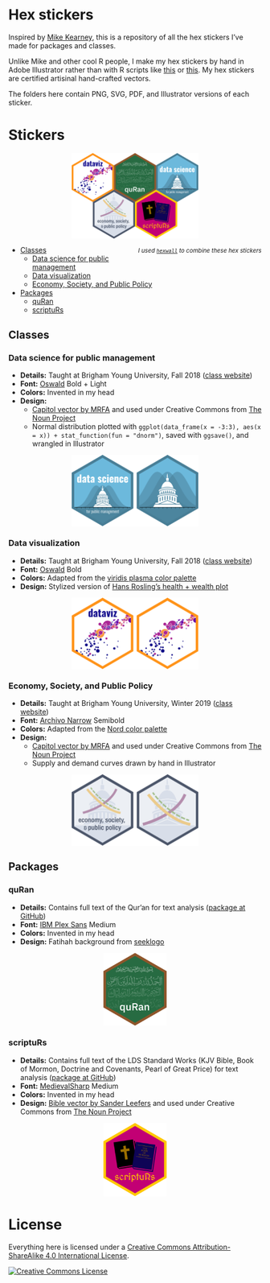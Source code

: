 Hex stickers
================

<!-- README.md is generated from README.Rmd. Please edit that file. -->

Inspired by [Mike Kearney](https://github.com/mkearney/hex-stickers),
this is a repository of all the hex stickers I’ve made for packages and
classes.

Unlike Mike and other cool R people, I make my hex stickers by hand in
Adobe Illustrator rather than with R scripts like
[this](https://github.com/mkearney/hex-stickers/blob/master/code.R) or
[this](https://github.com/GuangchuangYu/hexSticker). My hex stickers are
certified artisinal hand-crafted vectors.

The folders here contain PNG, SVG, PDF, and Illustrator versions of each
sticker.

# Stickers

<img src="README_files/figure-gfm/unnamed-chunk-2-1.png" width="50%" style="display: block; margin: auto;" />

<div style="float:right">

<small>*I used [`hexwall`](https://github.com/mitchelloharawild/hexwall)
to combine these hex stickers*</small>

</div>

  - [Classes](#classes)
      - [Data science for public
        management](#data-science-for-public-management)
      - [Data visualization](#data-visualization)
      - [Economy, Society, and Public
        Policy](#economy-society-and-public-policy)
  - [Packages](#packages)
      - [quRan](#quran)
      - [scriptuRs](#scripturs)

## Classes

### Data science for public management

  - **Details:** Taught at Brigham Young University, Fall 2018 ([class
    website](https://statsf18.classes.andrewheiss.com/))
  - **Font:** [Oswald](https://fonts.google.com/specimen/Oswald) Bold +
    Light
  - **Colors:** Invented in my head
  - **Design:**
      - [Capitol vector by
        MRFA](https://thenounproject.com/term/congress/12741/) and used
        under Creative Commons from [The Noun
        Project](https://thenounproject.com)
      - Normal distribution plotted with `ggplot(data_frame(x = -3:3),
        aes(x = x)) + stat_function(fun = "dnorm")`, saved with
        `ggsave()`, and wrangled in
Illustrator

<img src="README_files/figure-gfm/unnamed-chunk-3-1.png" width="50%" style="display: block; margin: auto;" />

### Data visualization

  - **Details:** Taught at Brigham Young University, Fall 2018 ([class
    website](https://datavizf18.classes.andrewheiss.com/))
  - **Font:** [Oswald](https://fonts.google.com/specimen/Oswald) Bold
  - **Colors:** Adapted from the [viridis plasma color
    palette](https://cran.r-project.org/web/packages/viridis/vignettes/intro-to-viridis.html)
  - **Design:** Stylized version of [Hans Rosling’s health + wealth
    plot](https://github.com/jennybc/gapminder)

<img src="README_files/figure-gfm/unnamed-chunk-4-1.png" width="50%" style="display: block; margin: auto;" />

### Economy, Society, and Public Policy

  - **Details:** Taught at Brigham Young University, Winter 2019 ([class
    website](https://econw19.classes.andrewheiss.com/))
  - **Font:** [Archivo
    Narrow](https://fonts.google.com/specimen/Archivo+Narrow) Semibold
  - **Colors:** Adapted from the [Nord color
    palette](https://github.com/arcticicestudio/nord)
  - **Design:**
      - [Capitol vector by
        MRFA](https://thenounproject.com/term/congress/12741/) and used
        under Creative Commons from [The Noun
        Project](https://thenounproject.com)
      - Supply and demand curves drawn by hand in
Illustrator

<img src="README_files/figure-gfm/unnamed-chunk-5-1.png" width="50%" style="display: block; margin: auto;" />

## Packages

### quRan

  - **Details:** Contains full text of the Qur’an for text analysis
    ([package at GitHub](https://github.com/andrewheiss/quRan))
  - **Font:** [IBM Plex Sans](https://github.com/IBM/plex) Medium
  - **Colors:** Invented in my head
  - **Design:** Fatihah background from
    [seeklogo](https://seeklogo.com/vector-logo/183552/sureh-fatiha)

<img src="png/quRan.png" width="25%" style="display: block; margin: auto;" />

### scriptuRs

  - **Details:** Contains full text of the LDS Standard Works (KJV
    Bible, Book of Mormon, Doctrine and Covenants, Pearl of Great Price)
    for text analysis ([package at
    GitHub](https://github.com/andrewheiss/scriptuRs))
  - **Font:**
    [MedievalSharp](https://fonts.google.com/specimen/MedievalSharp)
    Medium
  - **Colors:** Invented in my head
  - **Design:** [Bible vector by Sander
    Leefers](https://thenounproject.com/term/bible/10058) and used under
    Creative Commons from [The Noun
Project](https://thenounproject.com)

<img src="png/scriptuRs.png" width="25%" style="display: block; margin: auto;" />

# License

Everything here is licensed under a
<a rel="license" href="http://creativecommons.org/licenses/by-sa/4.0/">Creative
Commons Attribution-ShareAlike 4.0 International
License</a>.

<a rel="license" href="http://creativecommons.org/licenses/by-sa/4.0/"><img alt="Creative Commons License" style="border-width:0" src="https://i.creativecommons.org/l/by-sa/4.0/88x31.png" /></a>
